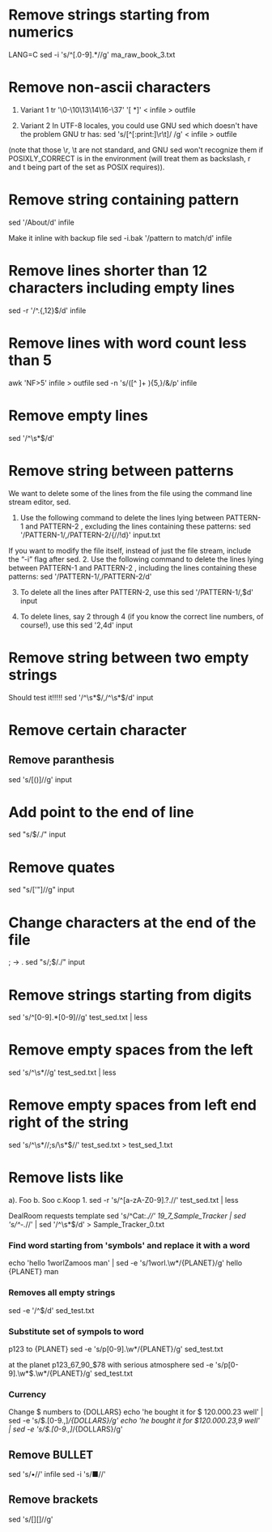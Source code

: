 # Remove strings starting from numerics

LANG=C sed -i 's/^[.0-9].*//g' ma_raw_book_3.txt

# Remove non-ascii characters 
1. Variant 1
tr '\0-\10\13\14\16-\37' '[ *]' < infile  > outfile

2. Variant 2
In UTF-8 locales, you could use GNU sed which doesn't have the problem GNU tr has:
sed 's/[^[:print:]\r\t]/ /g' < infile > outfile

(note that those \r, \t are not standard, and GNU sed won't recognize them if POSIXLY_CORRECT is in the environment (will treat them as backslash, r and t being part of the set as POSIX requires)).

# Remove string containing pattern

sed '/About/d' infile

Make it inline with backup file
sed -i.bak '/pattern to match/d' infile

# Remove lines shorter than 12 characters including empty lines
sed -r '/^.{,12}$/d' infile

# Remove lines with word count less than 5
awk 'NF>5' infile  >  outfile
sed -n 's/\([^ ]\+ \)\{5,\}/&/p' infile

# Remove empty lines
sed '/^\s*$/d'

# Remove string between patterns
We want to delete some of the lines from the file using the command line stream editor, sed.
1. Use the following command to delete the lines lying between PATTERN-1 and PATTERN-2 , excluding the lines containing these patterns:
sed '/PATTERN-1/,/PATTERN-2/{//!d}' input.txt

If you want to modify the file itself, instead of just the file stream, include the “-i” flag after sed.
2. Use the following command to delete the lines lying between PATTERN-1 and PATTERN-2 , including the lines containing these patterns:
sed '/PATTERN-1/,/PATTERN-2/d'

3. To delete all the lines after PATTERN-2, use this
sed '/PATTERN-1/,$d' input

4. To delete lines, say 2 through 4 (if you know the correct line numbers, of course!), use this
sed '2,4d' input

# Remove string between two empty strings
Should test it!!!!!
sed '/^\s*$/,/^\s*$/d' input

# Remove certain character

## Remove paranthesis
sed 's/[()]//g' input

# Add point to the end of line
sed "s/$/./" input

# Remove quates
sed "s/['\"]//g" input

# Change characters at the end of the file
; -> .
sed "s/\;$/./" input

# Remove strings starting from digits
sed 's/^[0-9].*[0-9]//g' test_sed.txt | less

# Remove empty spaces from the left 
sed 's/^\s*//g' test_sed.txt | less

# Remove empty spaces from left end right of the string
sed 's/^\s*//;s/\s*$//' test_sed.txt > test_sed_1.txt

# Remove lists like
a). Foo
b. Soo
c.Koop
1.
sed -r 's/^[a-zA-Z0-9].?\.//' test_sed.txt | less



DealRoom requests template
sed 's/^Cat:.*//' 19_7_Sample_Tracker | sed 's/^-.*//' | sed '/^\s*$/d' > Sample_Tracker_0.txt

### Find word starting from 'symbols' and replace it with a word
echo 'hello 1worlZamoos man' | sed  -e 's/1worl.\w*/{PLANET}/g'
hello {PLANET} man

### Removes all empty strings
sed  -e '/^$/d' sed_test.txt

### Substitute set of sympols to word
p123 to {PLANET}
sed  -e 's/p[0-9].\w*/{PLANET}/g' sed_test.txt

at the planet p123_67_90_$78 with serious atmosphere
sed  -e 's/p[0-9].\w*$.\w*/{PLANET}/g' sed_test.txt

### Currency 
Change $ numbers to {DOLLARS} 
echo 'he bought it for $ 120.000.23 well' | sed  -e 's/\$.[0-9.,]*/{DOLLARS}/g'
echo 'he bought it for $120.000.23,9 well' | sed  -e 's/\$.[0-9.,]*/{DOLLARS}/g'

## Remove BULLET

sed 's/•//' infile
sed -i 's/■//'

## Remove brackets
sed 's/[][]//g'

